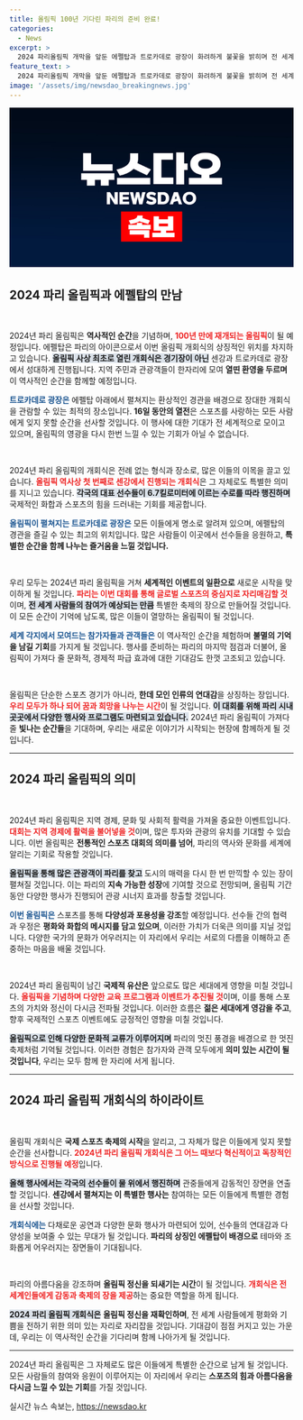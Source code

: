 ```yaml
---
title: 올림픽 100년 기다린 파리의 준비 완료!
categories:
  - News
excerpt: >
  2024 파리올림픽 개막을 앞둔 에펠탑과 트로카데로 광장이 화려하게 불꽃을 밝히며 전 세계 관람객을 맞을 준비가 완료됐다. 역사적인 순간을 기대해보세요!
feature_text: >
  2024 파리올림픽 개막을 앞둔 에펠탑과 트로카데로 광장이 화려하게 불꽃을 밝히며 전 세계 관람객을 맞을 준비가 완료됐다. 역사적인 순간을 기대해보세요!
image: '/assets/img/newsdao_breakingnews.jpg'
---
```


<p><img src="/assets/img/newsdao_breakingnews.jpg" alt="flaretime 속보" /></p>

<h2 data-ke-size="size26">2024 파리 올림픽과 에펠탑의 만남</h2>

<p data-ke-size="size16">&nbsp;</p>

<p>2024년 파리 올림픽은 <strong>역사적인 순간</strong>을 기념하며, <b><span style="color: #ee2323;">100년 만에 재개되는 올림픽</span></b>이 될 예정입니다. 에펠탑은 파리의 아이콘으로서 이번 올림픽 개회식의 상징적인 위치를 차지하고 있습니다. <b><span style="background-color: #21538527;">올림픽 사상 최초로 열린 개회식은 경기장이 아닌</span></b> 센강과 트로카데로 광장에서 성대하게 진행됩니다. 지역 주민과 관광객들이 한자리에 모여 <strong>열띤 환영을 두르며</strong> 이 역사적인 순간을 함께할 예정입니다. </p>

<p><b><span style="color: #1a5490;">트로카데로 광장은</span></b> 에펠탑 아래에서 펼쳐지는 환상적인 경관을 배경으로 장대한 개회식을 관람할 수 있는 최적의 장소입니다. <strong>16일 동안의 열전</strong>은 스포츠를 사랑하는 모든 사람에게 잊지 못할 순간을 선사할 것입니다. 이 행사에 대한 기대가 전 세계적으로 모이고 있으며, 올림픽의 영광을 다시 한번 느낄 수 있는 기회가 아닐 수 없습니다.</p>

<p data-ke-size="size16">&nbsp;</p>

<p>2024년 파리 올림픽의 개회식은 전례 없는 형식과 장소로, 많은 이들의 이목을 끌고 있습니다. <b><span style="color: #ee2323;">올림픽 역사상 첫 번째로 센강에서 진행되는 개회식</span></b>은 그 자체로도 특별한 의미를 지니고 있습니다. <b><span style="background-color: #21538527;">각국의 대표 선수들이 6.7킬로미터에 이르는 수로를 따라 행진하며</span></b> 국제적인 화합과 스포츠의 힘을 드러내는 기회를 제공합니다.</p>

<p><b><span style="color: #1a5490;">올림픽이 펼쳐지는 트로카데로 광장은</span></b> 모든 이들에게 명소로 알려져 있으며, 에펠탑의 경관을 즐길 수 있는 최고의 위치입니다. 많은 사람들이 이곳에서 선수들을 응원하고, <strong>특별한 순간을 함께 나누는 즐거움을 느낄 것입니다.</strong></p>

<p data-ke-size="size16">&nbsp;</p>

<p>우리 모두는 2024년 파리 올림픽을 거쳐 <strong>세계적인 이벤트의 일환으로</strong> 새로운 시작을 맞이하게 될 것입니다. <b><span style="color: #ee2323;">파리는 이번 대회를 통해 글로벌 스포츠의 중심지로 자리매김할 것</span></b>이며, <b><span style="background-color: #21538527;">전 세계 사람들의 참여가 예상되는 만큼</span></b> 특별한 축제의 장으로 만들어질 것입니다. 이 모든 순간이 기억에 남도록, 많은 이들이 열망하는 올림픽이 될 것입니다. </p>

<p><b><span style="color: #1a5490;">세계 각지에서 모여드는 참가자들과 관객들은</span></b> 이 역사적인 순간을 체험하며 <strong>불멸의 기억을 남길 기회</strong>를 가지게 될 것입니다. 행사를 준비하는 파리의 마지막 점검과 더불어, 올림픽이 가져다 줄 문화적, 경제적 파급 효과에 대한 기대감도 한껏 고조되고 있습니다. </p>

<p data-ke-size="size16">&nbsp;</p>

<p>올림픽은 단순한 스포츠 경기가 아니라, <strong>한데 모인 인류의 연대감</strong>을 상징하는 장입니다. <b><span style="color: #ee2323;">우리 모두가 하나 되어 꿈과 희망을 나누는 시간</span></b>이 될 것입니다. <b><span style="background-color: #21538527;">이 대회를 위해 파리 시내 곳곳에서 다양한 행사와 프로그램도 마련되고 있습니다.</span></b> 2024년 파리 올림픽이 가져다 줄 <strong>빛나는 순간들</strong>을 기대하며, 우리는 새로운 이야기가 시작되는 현장에 함께하게 될 것입니다.</p>

<hr>

<h2 data-ke-size="size26">2024 파리 올림픽의 의미</h2>

<p data-ke-size="size16">&nbsp;</p>

<p>2024년 파리 올림픽은 지역 경제, 문화 및 사회적 활력을 가져올 중요한 이벤트입니다. <b><span style="color: #ee2323;">대회는 지역 경제에 활력을 불어넣을 것</span></b>이며, 많은 투자와 관광의 유치를 기대할 수 있습니다. 이번 올림픽은 <strong>전통적인 스포츠 대회의 의미를 넘어</strong>, 파리의 역사와 문화를 세계에 알리는 기회로 작용할 것입니다.</p>

<p><b><span style="background-color: #21538527;">올림픽을 통해 많은 관광객이 파리를 찾고</span></b> 도시의 매력을 다시 한 번 만끽할 수 있는 장이 펼쳐질 것입니다. 이는 파리의 <strong>지속 가능한 성장</strong>에 기여할 것으로 전망되며, 올림픽 기간 동안 다양한 행사가 진행되어 관광 시너지 효과를 창출할 것입니다.</p>

<p><b><span style="color: #1a5490;">이번 올림픽은</span></b> 스포츠를 통해 <strong>다양성과 포용성을 강조</strong>할 예정입니다. 선수들 간의 협력과 우정은 <strong>평화와 화합의 메시지를 담고 있으며</strong>, 이러한 가치가 더욱큰 의미를 지닐 것입니다. 다양한 국가의 문화가 어우러지는 이 자리에서 우리는 서로의 다름을 이해하고 존중하는 마음을 배울 것입니다.</p>

<p data-ke-size="size16">&nbsp;</p>

<p>2024년 파리 올림픽이 남긴 <strong>국제적 유산은</strong> 앞으로도 많은 세대에게 영향을 미칠 것입니다. <b><span style="color: #ee2323;">올림픽을 기념하며 다양한 교육 프로그램과 이벤트가 추진될 것</span></b>이며, 이를 통해 스포츠의 가치와 정신이 다시금 전파될 것입니다. 이러한 흐름은 <strong>젊은 세대에게 영감을 주고</strong>, 향후 국제적인 스포츠 이벤트에도 긍정적인 영향을 미칠 것입니다.</p>

<p><b><span style="background-color: #21538527;">올림픽으로 인해 다양한 문화적 교류가 이루어지며</span></b> 파리의 멋진 풍경을 배경으로 한 멋진 축제처럼 기억될 것입니다. 이러한 경험은 참가자와 관객 모두에게 <strong>의미 있는 시간이 될 것입니다</strong>, 우리는 모두 함께 한 자리에 서게 됩니다. </p>

<hr>

<h2 data-ke-size="size26">2024 파리 올림픽 개회식의 하이라이트</h2>

<p data-ke-size="size16">&nbsp;</p>

<p>올림픽 개회식은 <strong>국제 스포츠 축제의 시작</strong>을 알리고, 그 자체가 많은 이들에게 잊지 못할 순간을 선사합니다. <b><span style="color: #ee2323;">2024년 파리 올림픽 개회식은 그 어느 때보다 혁신적이고 독창적인 방식으로 진행될 예정</span></b>입니다. </p>

<p><b><span style="background-color: #21538527;">올해 행사에서는 각국의 선수들이 물 위에서 행진하며</span></b> 관중들에게 감동적인 장면을 연출할 것입니다. <strong>센강에서 펼쳐지는 이 특별한 행사는</strong> 참여하는 모든 이들에게 특별한 경험을 선사할 것입니다. </p>

<p><b><span style="color: #1a5490;">개회식에는</span></b> 다채로운 공연과 다양한 문화 행사가 마련되어 있어, 선수들의 연대감과 다양성을 보여줄 수 있는 무대가 될 것입니다. <strong>파리의 상징인 에펠탑이 배경으로</strong> 테마와 조화롭게 어우러지는 장면들이 기대됩니다. </p>

<p data-ke-size="size16">&nbsp;</p>

<p>파리의 아름다움을 강조하며 <strong>올림픽 정신을 되새기는 시간</strong>이 될 것입니다. <b><span style="color: #ee2323;">개회식은 전 세계인들에게 감동과 축제의 장을 제공</span></b>하는 중요한 역할을 하게 됩니다. </p>

<p><b><span style="background-color: #21538527;">2024 파리 올림픽 개회식은</span></b> <strong>올림픽 정신을 재확인하며</strong>, 전 세계 사람들에게 평화와 기쁨을 전하기 위한 의미 있는 자리로 자리잡을 것입니다. 기대감이 점점 커지고 있는 가운데, 우리는 이 역사적인 순간을 기다리며 함께 나아가게 될 것입니다. </p>

<hr>

<p>2024년 파리 올림픽은 그 자체로도 많은 이들에게 특별한 순간으로 남게 될 것입니다. 모든 사람들의 참여와 응원이 이루어지는 이 자리에서 우리는 <strong>스포츠의 힘과 아름다움을 다시금 느낄 수 있는 기회</strong>를 가질 것입니다.</p>
실시간 뉴스 속보는, <a href="https://newsdao.kr" rel="dofollow">https://newsdao.kr</a>


